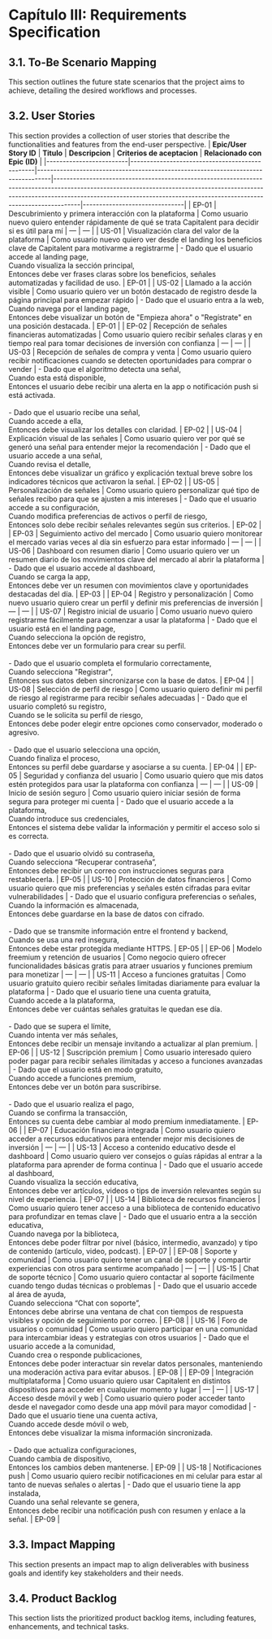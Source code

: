 # Capítulo III: Requirements Specification

## 3.1. To-Be Scenario Mapping
This section outlines the future state scenarios that the project aims to achieve, detailing the desired workflows and processes.

## 3.2. User Stories
This section provides a collection of user stories that describe the functionalities and features from the end-user perspective.
| **Epic/User Story ID**  | **Titulo**                                     | **Descripcion**                                                                 | **Criterios de aceptacion**                                                                                                                                                                                                                     | **Relacionado con Epic (ID)** |
|-------------------------|------------------------------------------------|----------------------------------------------------------------------------------|--------------------------------------------------------------------------------------------------------------------------------------------------------------------------------------------------------------------------------------------------|-------------------------------|
| EP-01                   | Descubrimiento y primera interacción con la plataforma | Como usuario nuevo quiero entender rápidamente de qué se trata Capitalent para decidir si es útil para mí | —                                                                                                                                                                                                                                                | —                             |
| US-01                   | Visualización clara del valor de la plataforma | Como usuario nuevo quiero ver desde el landing los beneficios clave de Capitalent para motivarme a registrarme | - Dado que el usuario accede al landing page,<br>Cuando visualiza la sección principal,<br>Entonces debe ver frases claras sobre los beneficios, señales automatizadas y facilidad de uso.                                                     | EP-01                        |
| US-02                   | Llamado a la acción visible                     | Como usuario quiero ver un botón destacado de registro desde la página principal para empezar rápido          | - Dado que el usuario entra a la web,<br>Cuando navega por el landing page,<br>Entonces debe visualizar un botón de "Empieza ahora" o "Regístrate" en una posición destacada.                                                                   | EP-01                        |
| EP-02                   | Recepción de señales financieras automatizadas  | Como usuario quiero recibir señales claras y en tiempo real para tomar decisiones de inversión con confianza | —                                                                                                                                                                                                                                                | —                             |
| US-03                   | Recepción de señales de compra y venta         | Como usuario quiero recibir notificaciones cuando se detecten oportunidades para comprar o vender             | - Dado que el algoritmo detecta una señal,<br>Cuando esta está disponible,<br>Entonces el usuario debe recibir una alerta en la app o notificación push si está activada.<br><br>- Dado que el usuario recibe una señal,<br>Cuando accede a ella,<br>Entonces debe visualizar los detalles con claridad. | EP-02                        |
| US-04                   | Explicación visual de las señales               | Como usuario quiero ver por qué se generó una señal para entender mejor la recomendación                     | - Dado que el usuario accede a una señal,<br>Cuando revisa el detalle,<br>Entonces debe visualizar un gráfico y explicación textual breve sobre los indicadores técnicos que activaron la señal.                                                  | EP-02                        |
| US-05                   | Personalización de señales                      | Como usuario quiero personalizar qué tipo de señales recibo para que se ajusten a mis intereses               | - Dado que el usuario accede a su configuración,<br>Cuando modifica preferencias de activos o perfil de riesgo,<br>Entonces solo debe recibir señales relevantes según sus criterios.                                                            | EP-02                        |
| EP-03                   | Seguimiento activo del mercado                  | Como usuario quiero monitorear el mercado varias veces al día sin esfuerzo para estar informado              | —                                                                                                                                                                                                                                                | —                             |
| US-06                   | Dashboard con resumen diario                   | Como usuario quiero ver un resumen diario de los movimientos clave del mercado al abrir la plataforma        | - Dado que el usuario accede al dashboard,<br>Cuando se carga la app,<br>Entonces debe ver un resumen con movimientos clave y oportunidades destacadas del día.                                                                                  | EP-03                        |
| EP-04                   | Registro y personalización                     | Como nuevo usuario quiero crear un perfil y definir mis preferencias de inversión | —                                                                                                                                                                                                                                                | —                             |
| US-07                   | Registro inicial de usuario                    | Como usuario nuevo quiero registrarme fácilmente para comenzar a usar la plataforma | - Dado que el usuario está en el landing page,<br>Cuando selecciona la opción de registro,<br>Entonces debe ver un formulario para crear su perfil.<br><br>- Dado que el usuario completa el formulario correctamente,<br>Cuando selecciona "Registrar",<br>Entonces sus datos deben sincronizarse con la base de datos. | EP-04                        |
| US-08                   | Selección de perfil de riesgo                  | Como usuario quiero definir mi perfil de riesgo al registrarme para recibir señales adecuadas | - Dado que el usuario completó su registro,<br>Cuando se le solicita su perfil de riesgo,<br>Entonces debe poder elegir entre opciones como conservador, moderado o agresivo.<br><br>- Dado que el usuario selecciona una opción,<br>Cuando finaliza el proceso,<br>Entonces su perfil debe guardarse y asociarse a su cuenta. | EP-04                        |
| EP-05                   | Seguridad y confianza del usuario              | Como usuario quiero que mis datos estén protegidos para usar la plataforma con confianza | —                                                                                                                                                                                                                                                | —                             |
| US-09                   | Inicio de sesión seguro                        | Como usuario quiero iniciar sesión de forma segura para proteger mi cuenta        | - Dado que el usuario accede a la plataforma,<br>Cuando introduce sus credenciales,<br>Entonces el sistema debe validar la información y permitir el acceso solo si es correcta.<br><br>- Dado que el usuario olvidó su contraseña,<br>Cuando selecciona “Recuperar contraseña”,<br>Entonces debe recibir un correo con instrucciones seguras para restablecerla. | EP-05                        |
| US-10                   | Protección de datos financieros                | Como usuario quiero que mis preferencias y señales estén cifradas para evitar vulnerabilidades | - Dado que el usuario configura preferencias o señales,<br>Cuando la información es almacenada,<br>Entonces debe guardarse en la base de datos con cifrado.<br><br>- Dado que se transmite información entre el frontend y backend,<br>Cuando se usa una red insegura,<br>Entonces debe estar protegida mediante HTTPS. | EP-05                        |
| EP-06                   | Modelo freemium y retención de usuarios        | Como negocio quiero ofrecer funcionalidades básicas gratis para atraer usuarios y funciones premium para monetizar | —                                                                                                                                                                                                                                                | —                             |
| US-11                   | Acceso a funciones gratuitas                   | Como usuario gratuito quiero recibir señales limitadas diariamente para evaluar la plataforma | - Dado que el usuario tiene una cuenta gratuita,<br>Cuando accede a la plataforma,<br>Entonces debe ver cuántas señales gratuitas le quedan ese día.<br><br>- Dado que se supera el límite,<br>Cuando intenta ver más señales,<br>Entonces debe recibir un mensaje invitando a actualizar al plan premium. | EP-06                        |
| US-12                   | Suscripción premium                            | Como usuario interesado quiero poder pagar para recibir señales ilimitadas y acceso a funciones avanzadas | - Dado que el usuario está en modo gratuito,<br>Cuando accede a funciones premium,<br>Entonces debe ver un botón para suscribirse.<br><br>- Dado que el usuario realiza el pago,<br>Cuando se confirma la transacción,<br>Entonces su cuenta debe cambiar al modo premium inmediatamente. | EP-06                        |
| EP-07                   | Educación financiera integrada                 | Como usuario quiero acceder a recursos educativos para entender mejor mis decisiones de inversión | —                                                                                                                                                                                                                                                | —                             |
| US-13                   | Acceso a contenido educativo desde el dashboard | Como usuario quiero ver consejos o guías rápidas al entrar a la plataforma para aprender de forma continua | - Dado que el usuario accede al dashboard,<br>Cuando visualiza la sección educativa,<br>Entonces debe ver artículos, videos o tips de inversión relevantes según su nivel de experiencia.                                                        | EP-07                        |
| US-14                   | Biblioteca de recursos financieros             | Como usuario quiero tener acceso a una biblioteca de contenido educativo para profundizar en temas clave | - Dado que el usuario entra a la sección educativa,<br>Cuando navega por la biblioteca,<br>Entonces debe poder filtrar por nivel (básico, intermedio, avanzado) y tipo de contenido (artículo, video, podcast).                                  | EP-07                        |
| EP-08                   | Soporte y comunidad                            | Como usuario quiero tener un canal de soporte y compartir experiencias con otros para sentirme acompañado | —                                                                                                                                                                                                                                                | —                             |
| US-15                   | Chat de soporte técnico                        | Como usuario quiero contactar al soporte fácilmente cuando tengo dudas técnicas o problemas | - Dado que el usuario accede al área de ayuda,<br>Cuando selecciona “Chat con soporte”,<br>Entonces debe abrirse una ventana de chat con tiempos de respuesta visibles y opción de seguimiento por correo.                                        | EP-08                        |
| US-16                   | Foro de usuarios o comunidad                   | Como usuario quiero participar en una comunidad para intercambiar ideas y estrategias con otros usuarios | - Dado que el usuario accede a la comunidad,<br>Cuando crea o responde publicaciones,<br>Entonces debe poder interactuar sin revelar datos personales, manteniendo una moderación activa para evitar abusos.                                     | EP-08                        |
| EP-09                   | Integración multiplataforma                    | Como usuario quiero usar Capitalent en distintos dispositivos para acceder en cualquier momento y lugar | —                                                                                                                                                                                                                                                | —                             |
| US-17                   | Acceso desde móvil y web                       | Como usuario quiero poder acceder tanto desde el navegador como desde una app móvil para mayor comodidad | - Dado que el usuario tiene una cuenta activa,<br>Cuando accede desde móvil o web,<br>Entonces debe visualizar la misma información sincronizada.<br><br>- Dado que actualiza configuraciones,<br>Cuando cambia de dispositivo,<br>Entonces los cambios deben mantenerse. | EP-09                        |
| US-18                   | Notificaciones push                            | Como usuario quiero recibir notificaciones en mi celular para estar al tanto de nuevas señales o alertas | - Dado que el usuario tiene la app instalada,<br>Cuando una señal relevante se genera,<br>Entonces debe recibir una notificación push con resumen y enlace a la señal.                                                                         | EP-09                        |



## 3.3. Impact Mapping
This section presents an impact map to align deliverables with business goals and identify key stakeholders and their needs.

## 3.4. Product Backlog
This section lists the prioritized product backlog items, including features, enhancements, and technical tasks.
